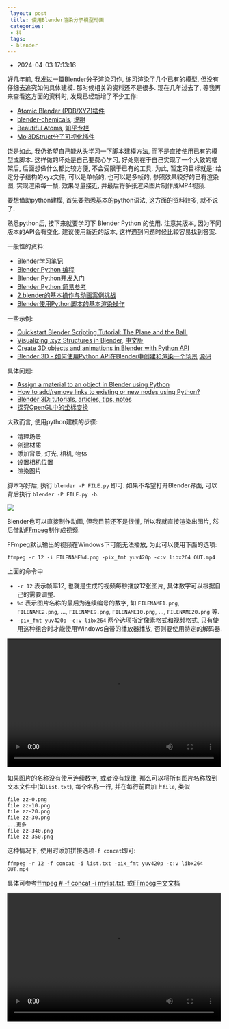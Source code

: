 ```yaml
---
 layout: post
 title: 使用Blender渲染分子模型动画
 categories:
 - 科
 tags:
 - blender
---
```


- 2024-04-03 17:13:16

好几年前, 我发过一篇[Blender分子渲染习作](https://jerkwin.github.io/2017/12/21/Blender%E5%88%86%E5%AD%90%E6%B8%B2%E6%9F%93%E4%B9%A0%E4%BD%9C/), 练习渲染了几个已有的模型, 但没有仔细去追究如何具体建模. 那时候相关的资料还不是很多. 现在几年过去了, 等我再来查看这方面的资料时, 发现已经新增了不少工作:

- [Atomic Blender (PDB/XYZ)插件](https://docs.blender.org/manual/zh-hans/3.4/addons/import_export/mesh_atomic.html)
- [blender-chemicals](https://github.com/patrickfuller/blender-chemicals), [说明](https://patrickemmettfuller.com/molecules-in-blender/)
- [Beautiful Atoms](https://github.com/beautiful-atoms), [知乎专栏](https://www.zhihu.com/column/c_1253371203613716480)
- [Mol3DStruct分子可视化插件](https://space.bilibili.com/391755761/)

饶是如此, 我仍希望自己能从头学习一下脚本建模方法, 而不是直接使用已有的模型或脚本. 这样做的坏处是自己要费心学习, 好处则在于自己实现了一个大致的框架后, 后面想做什么都比较方便, 不会受限于已有的工具. 为此, 暂定的目标就是: 给定分子结构的xyz文件, 可以是单帧的, 也可以是多帧的, 参照效果较好的已有渲染图, 实现渲染每一帧, 效果尽量接近, 并最后将多张渲染图片制作成MP4视频.

要想借助python建模, 首先要熟悉基本的python语法, 这方面的资料较多, 就不说了.

熟悉python后, 接下来就要学习下 Blender Python 的使用. 注意其版本, 因为不同版本的API会有变化. 建议使用新近的版本, 这样遇到问题时候比较容易找到答案.

一般性的资料:

- [Blender学习笔记](https://yangxi1209.github.io/index3.html)
- [Blender Python 编程](https://juejin.cn/column/7096259779105914887)
- [Blender Python开发入门](http://www.bimant.com/blog/blender-python-crash-course/)
- [Blender Python 简易参考](https://www.zhihu.com/column/c_1583135785963720704)
- [2.blender的基本操作与动画案例挑战](https://cloud.tencent.com/developer/article/1772598)
- [Blender使用Python脚本的基本渲染操作](https://ziyedy.github.io/page/blender-python-script-basic.html)

一些示例:

- [Quickstart Blender Scripting Tutorial: The Plane and the Ball.](https://adrianszatmari.medium.com/quickstart-blender-scripting-tutorial-the-plane-and-the-ball-886b9ffa2cc8)
- [Visualizing .xyz Structures in Blender](https://physicspython.wordpress.com/2019/09/19/visualizing-xyz-structures-in-blender/), [中文版](https://k.sina.cn/article_1882666893_7037378d00100zz78.html)
- [Create 3D objects and animations in Blender with Python API](https://demando.io/blog/dev-generating-a-procedural-solar-system-with-blenders-python-api)
- [Blender 3D - 如何使用Python API在Blender中创建和渲染一个场景](https://juejin.cn/post/7119737999931211813) [源码](https://gist.github.com/armindocachada/3466586d1b0b9cb20a826310f9a3e14d#file-render_360_cube_with_material-py)

具体问题:

- [Assign a material to an object in Blender using Python](https://vividfax.github.io/2021/01/14/blender-materials.html)
- [How to add/remove links to existing or new nodes using Python?](https://blender.stackexchange.com/questions/101820/how-to-add-remove-links-to-existing-or-new-nodes-using-python)
- [Blender 3D: tutorials, articles, tips, notes](https://b3d.interplanety.org/en/)
- [探究OpenGL中的坐标变换](https://blog.songjiahao.com/archives/993)

大致而言, 使用python建模的步骤:

- 清理场景
- 创建材质
- 添加背景, 灯光, 相机, 物体
- 设置相机位置
- 渲染图片

脚本写好后, 执行 `blender -P FILE.py` 即可. 如果不希望打开Blender界面, 可以背后执行 `blender -P FILE.py -b`.

![](https://jerkwin.github.io/pic/blender-mol.png)

Blender也可以直接制作动画, 但我目前还不是很懂, 所以我就直接渲染出图片, 然后借助[FFmpeg](https://ffmpeg.org/)制作成视频.

FFmpeg默认输出的视频在Windows下可能无法播放, 为此可以使用下面的选项:

	ffmpeg -r 12 -i FILENAME%d.png -pix_fmt yuv420p -c:v libx264 OUT.mp4

上面的命令中

- `-r 12` 表示帧率12, 也就是生成的视频每秒播放12张图片, 具体数字可以根据自己的需要调整.
- `%d` 表示图片名称的最后为连续编号的数字, 如 `FILENAME1.png`, `FILENAME2.png`, ..., `FILENAME9.png`, `FILENAME10.png`, ..., `FILENAME20.png` 等.
- `-pix_fmt yuv420p -c:v libx264` 两个选项指定像素格式和视频格式, 只有使用这种组合时才能使用Windows自带的播放器播放, 否则要使用特定的解码器.

<video src="https://jerkwin.github.io/pic/blender-traj.mp4" controls="controls" width="500" height="300"></video>

如果图片的名称没有使用连续数字, 或者没有规律, 那么可以将所有图片名称放到文本文件中(如`list.txt`), 每个名称一行, 并在每行前面加上`file`, 类似

	file zz-0.png
	file zz-10.png
	file zz-20.png
	file zz-30.png
	...更多
	file zz-340.png
	file zz-350.png

这种情况下, 使用时添加拼接选项`-f concat`即可:

	ffmpeg -r 12 -f concat -i list.txt -pix_fmt yuv420p -c:v libx264 OUT.mp4

具体可参考[ffmpeg # -f concat -i mylist.txt](https://www.jianshu.com/p/e51f5c549720), 或[FFmpeg中文文档](https://www.quarkbook.com/wp-content/uploads/2019/10/ffmpeg%E7%BF%BB%E8%AF%91%E6%96%87%E6%A1%A3.pdf)

<video src="https://jerkwin.github.io/pic/blender-rot.mp4" controls="controls" width="500" height="300"></video>

